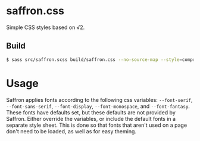 # saffron.css

Simple CSS styles based on √2.

## Build

```sh
$ sass src/saffron.scss build/saffron.css --no-source-map --style=compressed
```

# Usage

Saffron applies fonts according to the following css variables: `--font-serif`, `--font-sans-serif`, `--font-display`, `--font-monospace`, and `--font-fantasy`. These fonts have defaults set, but these defaults are not provided by Saffron. Either override the variables, or include the default fonts in a separate style sheet. This is done so that fonts that aren't used on a page don't need to be loaded, as well as for easy theming.

